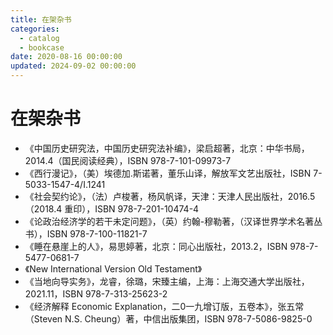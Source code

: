 ```yaml
---
title: 在架杂书
categories:
  - catalog
  - bookcase
date: 2020-08-16 00:00:00
updated: 2024-09-02 00:00:00
---
```


# 在架杂书 #

- 《中国历史研究法，中国历史研究法补编》，梁启超著，北京：中华书局，2014.4（国民阅读经典），ISBN 978-7-101-09973-7
- 《西行漫记》，（美）埃德加.斯诺著，董乐山译，解放军文艺出版社，ISBN 7-5033-1547-4/I.1241
- 《社会契约论》，（法）卢梭著，杨风帆译，天津：天津人民出版社，2016.5（2018.4 重印），ISBN 978-7-201-10474-4
- 《论政治经济学的若干未定问题》，（英）约翰-穆勒著，（汉译世界学术名著丛书），ISBN 978-7-100-11821-7
- 《睡在悬崖上的人》，易思婷著，北京：同心出版社，2013.2，ISBN 978-7-5477-0681-7
- 《New International Version Old Testament》
- 《当地向导实务》，龙睿，徐璐，宋臻主编，上海：上海交通大学出版社，2021.11，ISBN 978-7-313-25623-2
- 《经济解释 Economic Explanation，二0一九增订版，五卷本》，张五常（Steven N.S. Cheung）著，中信出版集团，ISBN 978-7-5086-9825-0